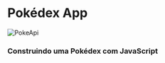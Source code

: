 <h1>Pokédex App</h1>

![PokeApi](https://github.com/Tarcilalves/PokedexApp/assets/107896645/1a6ed23f-a081-4f66-b508-b86bd2c4dab2)

<h3>Construindo uma Pokédex com JavaScript</h3>
